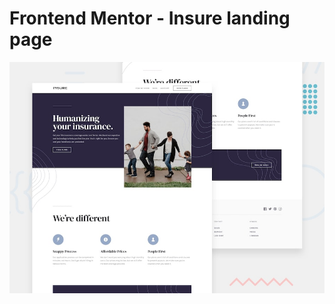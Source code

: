 # Frontend Mentor - Insure landing page

![Design preview for the Insure landing page coding challenge](./design/desktop-preview.jpg)